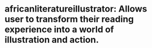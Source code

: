 # africanliteratureillustrator: Allows user to transform their reading experience into a world of illustration and action.

